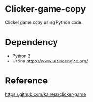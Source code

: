 # Clicker-game-copy
Clicker game copy using Python code.

# Dependency
- Python 3
- Ursina https://www.ursinaengine.org/

# Reference
https://github.com/kairess/clicker-game
